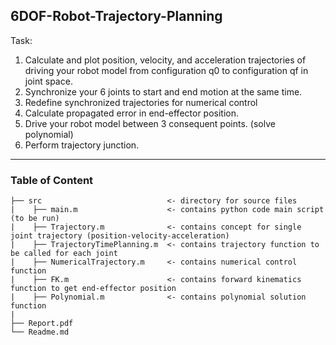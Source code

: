 ## 6DOF-Robot-Trajectory-Planning


Task:
1) Calculate and plot position, velocity, and acceleration trajectories of driving your robot model
from configuration q0 to configuration qf in joint space.
2) Synchronize your 6 joints to start and end motion at the same time.
3) Redefine synchronized trajectories for numerical control
4) Calculate propagated error in end-effector position.
5) Drive your robot model between 3 consequent points. (solve polynomial)
6) Perform trajectory junction.

---
### Table of Content 
```
├── src                            <- directory for source files 
|    ├── main.m                    <- contains python code main script (to be run)
|    ├── Trajectory.m              <- contains concept for single joint trajectory (position-velocity-acceleration)
|    ├── TrajectoryTimePlanning.m  <- contains trajectory function to be called for each joint
|    ├── NumericalTrajectory.m     <- contains numerical control function
|    ├── FK.m                      <- contains forward kinematics function to get end-effector position
|    ├── Polynomial.m              <- contains polynomial solution function
|
├── Report.pdf 
└── Readme.md
```

